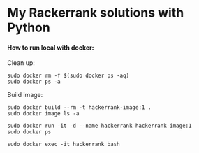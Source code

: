 # My Rackerrank solutions with Python


#### How to run local with docker:

Clean up:
```shell
sudo docker rm -f $(sudo docker ps -aq)
sudo docker ps -a
```

Build image:
```shell
sudo docker build --rm -t hackerrank-image:1 .
sudo docker image ls -a
```

```shell
sudo docker run -it -d --name hackerrank hackerrank-image:1
sudo docker ps
```

```shell
sudo docker exec -it hackerrank bash
```
